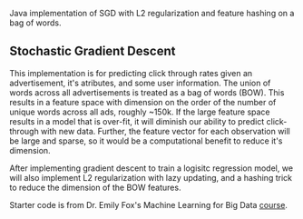 Java implementation of SGD with L2 regularization and feature hashing on a bag of words.   

## Stochastic Gradient Descent
This implementation is for predicting click through rates given an advertisement, it's atributes, and some user information. 
The union of words across all advertisements is treated as a bag of words (BOW). This results in a feature space with dimension 
on the order of the number of unique words across all ads, roughly ~150k. If the large feature space results in a model that is over-fit, it 
will diminish our ability to predict click-through with new data. Further, the feature vector for each observation will be 
large and sparse, so it would be a computational benefit to reduce it's dimension. 

After implementing gradient descent to train a logisitc regression model, we will also implement L2 regularization with lazy
updating, and a hashing trick to reduce the dimension of the BOW features. 

Starter code is from Dr. Emily Fox's Machine Learning for Big Data [course].
<!-- links -->
[course]:http://courses.cs.washington.edu/courses/cse547/14wi/homework.html

